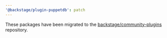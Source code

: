 ```yaml
---
'@backstage/plugin-puppetdb': patch
---
```


These packages have been migrated to the [backstage/community-plugins](https://github.com/backstage/community-plugins) repository.
